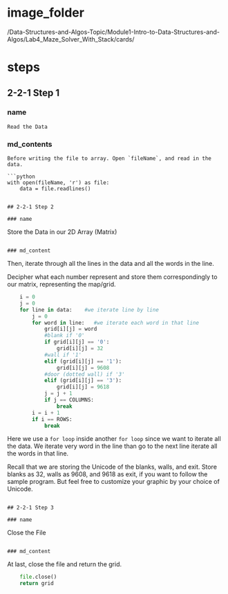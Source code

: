 # image_folder
/Data-Structures-and-Algos-Topic/Module1-Intro-to-Data-Structures-and-Algos/Lab4_Maze_Solver_With_Stack/cards/
 
# steps

## 2-2-1 Step 1

### name
```
Read the Data
```
 
### md_contents
```
Before writing the file to array. Open `fileName`, and read in the data. 

```python
with open(fileName, 'r') as file:
	data = file.readlines()
```
```

## 2-2-1 Step 2

### name
```
Store the Data in our 2D Array (Matrix)
```

### md_content
```
Then, iterate through all the lines in the data and all the words in the line. 

Decipher what each number represent and store them correspondingly to our matrix, representing the map/grid.

```python
    i = 0
    j = 0
    for line in data:    #we iterate line by line
        j = 0
        for word in line:   #we iterate each word in that line
            grid[i][j] = word		
			#blank if '0'
            if grid[i][j] == '0':
                grid[i][j] = 32
			#wall if '1'
            elif (grid[i][j] == '1'):
                grid[i][j] = 9608
			#door (dotted wall) if '3'
            elif (grid[i][j] == '3'):
                grid[i][j] = 9618
            j = j + 1
            if j == COLUMNS:
                break	
        i = i + 1
        if i == ROWS:
            break
```

Here we use a `for loop`  inside another `for loop`  since we want to iterate all the data. We iterate very word in the line than go to the next line iterate all the words in that line. 

Recall that we are storing the Unicode of the blanks, walls, and exit.  Store blanks as 32, walls as 9608, and 9618 as exit, if you want to follow the sample program. But feel free to customize your graphic by your choice of Unicode.
```

## 2-2-1 Step 3

### name
```
Close the File
```

### md_content
```
At last, close the file and return the grid.

```python
    file.close()
    return grid
```
```